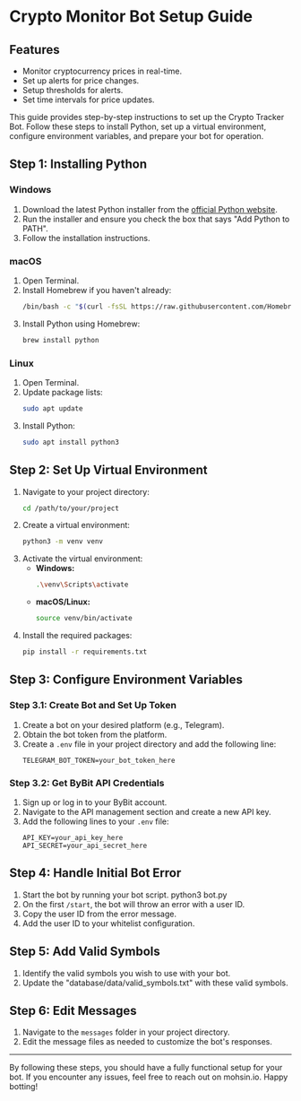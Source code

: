 # Crypto Monitor Bot Setup Guide

## Features
- Monitor cryptocurrency prices in real-time.
- Set up alerts for price changes.
- Setup thresholds for alerts.
- Set time intervals for price updates.

This guide provides step-by-step instructions to set up the Crypto Tracker Bot. Follow these steps to install Python, set up a virtual environment, configure environment variables, and prepare your bot for operation.

## Step 1: Installing Python

### Windows
1. Download the latest Python installer from the [official Python website](https://www.python.org/downloads/).
2. Run the installer and ensure you check the box that says "Add Python to PATH".
3. Follow the installation instructions.

### macOS
1. Open Terminal.
2. Install Homebrew if you haven't already:
   ```bash
   /bin/bash -c "$(curl -fsSL https://raw.githubusercontent.com/Homebrew/install/HEAD/install.sh)"
   ```
3. Install Python using Homebrew:
   ```bash
   brew install python
   ```

### Linux
1. Open Terminal.
2. Update package lists:
   ```bash
   sudo apt update
   ```
3. Install Python:
   ```bash
   sudo apt install python3
   ```

## Step 2: Set Up Virtual Environment

1. Navigate to your project directory:
   ```bash
   cd /path/to/your/project
   ```
2. Create a virtual environment:
   ```bash
   python3 -m venv venv
   ```
3. Activate the virtual environment:
   - **Windows:**
     ```bash
     .\venv\Scripts\activate
     ```
   - **macOS/Linux:**
     ```bash
     source venv/bin/activate
     ```
4. Install the required packages:
    ```bash
    pip install -r requirements.txt
    ```

## Step 3: Configure Environment Variables

### Step 3.1: Create Bot and Set Up Token

1. Create a bot on your desired platform (e.g., Telegram).
2. Obtain the bot token from the platform.
3. Create a `.env` file in your project directory and add the following line:
   ```plaintext
   TELEGRAM_BOT_TOKEN=your_bot_token_here
   ```

### Step 3.2: Get ByBit API Credentials

1. Sign up or log in to your ByBit account.
2. Navigate to the API management section and create a new API key.
3. Add the following lines to your `.env` file:
   ```plaintext
   API_KEY=your_api_key_here
   API_SECRET=your_api_secret_here
   ```

## Step 4: Handle Initial Bot Error

1. Start the bot by running your bot script. python3 bot.py
2. On the first `/start`, the bot will throw an error with a user ID.
3. Copy the user ID from the error message.
4. Add the user ID to your whitelist configuration.

## Step 5: Add Valid Symbols

1. Identify the valid symbols you wish to use with your bot.
2. Update the "database/data/valid_symbols.txt" with these valid symbols.

## Step 6: Edit Messages

1. Navigate to the `messages` folder in your project directory.
2. Edit the message files as needed to customize the bot's responses.

---

By following these steps, you should have a fully functional setup for your bot. If you encounter any issues, feel free to reach out on mohsin.io. Happy botting!
```
